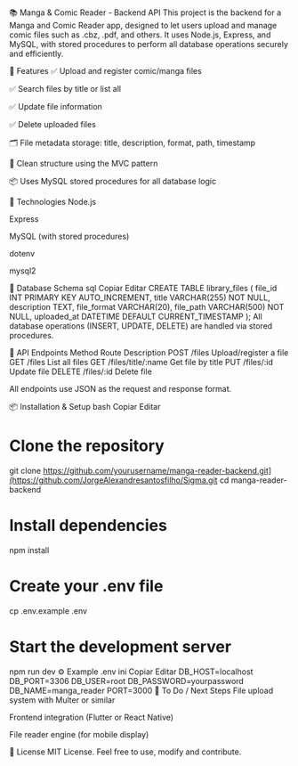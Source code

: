 📚 Manga & Comic Reader - Backend API
This project is the backend for a Manga and Comic Reader app, designed to let users upload and manage comic files such as .cbz, .pdf, and others. It uses Node.js, Express, and MySQL, with stored procedures to perform all database operations securely and efficiently.

🚀 Features
✅ Upload and register comic/manga files

✅ Search files by title or list all

✅ Update file information

✅ Delete uploaded files

🗂️ File metadata storage: title, description, format, path, timestamp

🔐 Clean structure using the MVC pattern

📦 Uses MySQL stored procedures for all database logic

🧱 Technologies
Node.js

Express

MySQL (with stored procedures)

dotenv

mysql2

📂 Database Schema
sql
Copiar
Editar
CREATE TABLE library_files (
  file_id INT PRIMARY KEY AUTO_INCREMENT,
  title VARCHAR(255) NOT NULL,
  description TEXT,
  file_format VARCHAR(20),
  file_path VARCHAR(500) NOT NULL,
  uploaded_at DATETIME DEFAULT CURRENT_TIMESTAMP
);
All database operations (INSERT, UPDATE, DELETE) are handled via stored procedures.

🔌 API Endpoints
Method	Route	Description
POST	/files	Upload/register a file
GET	/files	List all files
GET	/files/title/:name	Get file by title
PUT	/files/:id	Update file
DELETE	/files/:id	Delete file

All endpoints use JSON as the request and response format.

📦 Installation & Setup
bash
Copiar
Editar
# Clone the repository
git clone https://github.com/yourusername/manga-reader-backend.git](https://github.com/JorgeAlexandresantosfilho/Sigma.git
cd manga-reader-backend

# Install dependencies
npm install

# Create your .env file
cp .env.example .env

# Start the development server
npm run dev
⚙️ Example .env
ini
Copiar
Editar
DB_HOST=localhost
DB_PORT=3306
DB_USER=root
DB_PASSWORD=yourpassword
DB_NAME=manga_reader
PORT=3000
🧪 To Do / Next Steps
 File upload system with Multer or similar

 Frontend integration (Flutter or React Native)

 File reader engine (for mobile display)

📄 License
MIT License. Feel free to use, modify and contribute.
